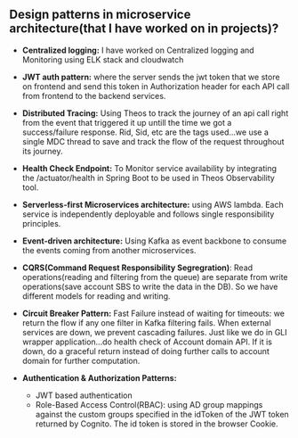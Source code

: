 ## Design patterns in microservice architecture(that I have worked on in projects)?
- **Centralized logging:** I have worked on Centralized logging and Monitoring using ELK stack and cloudwatch

- **JWT auth pattern:** where the server sends the jwt token that we store on frontend and send this token in Authorization header for each API call from frontend to the backend services.

- **Distributed Tracing:** Using Theos to track the journey of an api call right from the event that triggered it up untill the time we got a success/failure response. Rid, Sid, etc are the tags used...we use a single MDC thread to save and track the flow of the request throughout its journey.

- **Health Check Endpoint:** To	Monitor service availability by integrating the	/actuator/health in Spring Boot to be used in Theos Observability tool.

- **Serverless-first Microservices architecture:** using AWS lambda. Each service is independently deployable and follows single responsibility principles.

- **Event-driven architecture:** Using Kafka as event backbone to consume the events coming from another microservices.

- **CQRS(Command Request Responsibility Segregration)**: Read operations(reading and filtering from the queue) are separate from write operations(save account SBS to write the data in the DB). So we have different models for reading and writing.

- **Circuit Breaker Pattern:** Fast Failure instead of waiting for timeouts: we return the flow if any one filter in Kafka filtering fails. When external services are down, we prevent cascading failures. Just like we do in GLI wrapper application...do health check of Account domain API. If it is down, do a graceful return instead of doing further calls to account domain for further computation.

- **Authentication & Authorization Patterns:**
    - JWT based authentication
    - Role-Based Access Control(RBAC): using AD group mappings against the custom groups specified in the idToken of the JWT token returned by Cognito. The id token is stored in the browser Cookie.    
